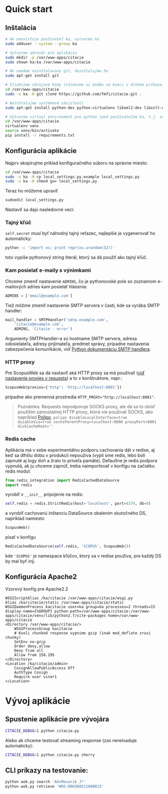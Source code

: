 # Quick start

## Inštalácia

   ```bash
   # Ak neexistuje používateľ ka, vytvorme ho
   sudo adduser --system --group ka

   # Vytvorme adresár pre aplikáciu
   sudo mkdir -p /var/www-apps/citacie
   sudo chown ka:ka /var/www-apps/citacie

   # Ak nemáme nainštalovaný git, doinštalujme ho
   sudo apt-get install git

   # Stiahnime zdrojové kódy (všimnime si bodku na konci v druhom príkaze)
   cd /var/www-apps/citacie
   sudo -u ka -H git clone https://github.com/fmfi/citacie.git .

   # Nainštalujme systémové závislosti
   sudo apt-get install python-dev python-virtualenv libxml2-dev libxslt-dev zlib1g-dev

   # Vytvorme virtual environment pre python (pod používateľom ka, t.j. sudo -u ka -H -s)
   cd /var/www-apps/citacie
   virtualenv venv
   source venv/bin/activate
   pip install -r requirements.txt
   ```

## Konfigurácia aplikácie

Najprv skopírujme príklad konfiguračného súboru na správne miesto:

   ```bash
   cd /var/www-apps/citacie
   sudo -u ka -H cp local_settings.py.example local_settings.py
   sudo -u ka -H chmod go= local_settings.py
   ```

Teraz ho môžeme upraviť

   ```bash
   sudoedit local_settings.py
   ```

Nastaviť sa dajú nasledovné veci:

### Tajný kľúč

`self.secret` musí byť náhodný tajný reťazec, najlepšie je vygenerovať ho automaticky:

```bash
python -c 'import os; print repr(os.urandom(32))'
```

toto vypíše pythonový string literál, ktorý sa dá použiť ako tajný kľúč.

### Kam posielať e-maily s výnimkami

Chceme zmeniť nastavenie `ADMINS`, čo je pythonovské pole so zoznamom e-mailových adries kam posielať hlásenia:

```python
ADMINS = ['email@example.com']
```

Tiež môžme zmeniť nastavenie SMTP servera v časti, kde sa vyrába SMTP handler:

```python
mail_handler = SMTPHandler('smtp.example.com',
    'citacie@example.com',
    ADMINS, 'Citacie - error')
```

Argumenty SMTPHandler-a sú hostname SMTP servera, adresa odosielateľa, adresy prijímateľa,
predmet správy, prípadne nastavenia zabezpečenia komunikácie, viď [Python dokumentáciu SMTP handlera](https://docs.python.org/2/library/logging.handlers.html#smtphandler).

### HTTP proxy

Pre ScopusWeb sa dá nastaviť aká HTTP proxy sa má používať ([viď nastavenie proxies v requests](http://docs.python-requests.org/en/latest/api/#requests.Session.proxies)) a to v konštruktore, napr.:

```python
ScopusWeb(proxies={'http': 'http://localhost:8001'})
```

prípadne ako premenná prostredia `HTTP_PROXY="http://localhost:8001"`.

> Poznámka: Requests nepodporuje SOCKS proxy, ale dá sa to obísť použitím samostatnej
> HTTP proxy, ktorá vie používať SOCKS, ako napríklad
> [Polipo](http://www.pps.univ-paris-diderot.fr/~jch/software/polipo/).
> `polipo disableLocalInterface=true disableVia=true socksParentProxy=localhost:8000 proxyPort=8001 diskCacheRoot=''`

### Redis cache

Aplikácia má v sebe experimentálnu podporu cachovania dát v redise, aj keď sa dlhšiu
dobu v produkcii nepoužíva (vypli sme redis, lebo boli zapnuté aj logy doň a žralo to priveľa pamäte). Defaultne je redis podpora vypnutá, ak ju chceme zapnúť, treba naimportovať v konfigu na začiatku redis modul:

```python
from redis_integration import RedisCachedDataSource
import redis
```

vyrobiť v `__init__` pripojenie na redis:

```python
self.redis = redis.StrictRedis(host='localhost', port=6379, db=0)
```

a vyrobiť cachovanú inštanciu DataSource obalením skutočného DS, napríklad namiesto

```python
ScopusWeb()
```

písať v konfigu

```python
RedisCachedDataSource(self.redis, 'SCOPUS', ScopusWeb())
```

kde `'SCOPUS'` je namespace kľúčov, ktorý sa v redise používa, pre každý DS by mal byť iný.

## Konfigurácia Apache2

Vzorový konfig pre Apache2.2

```ApacheConf
WSGIScriptAlias /ka/citacie /var/www-apps/citacie/wsgi.py
Alias /ka/citacie/static /var/www-apps/citacie/static
WSGIDaemonProcess kacitacie user=ka group=ka processes=2 threads=15 display-name={%GROUP} python-path=/var/www-apps/citacie:/var/www-apps/citacie/venv/lib/python2.7/site-packages home=/var/www-apps/citacie
<Directory /var/www-apps/citacie/>
	WSGIProcessGroup kacitacie
	# Kvoli chunked response vypnime gzip (inak mod_deflate zrusi chunky)
	SetEnv no-gzip
	Order deny,allow
	Deny from all
	Allow from 158.195
</Directory>
<Location /ka/citacie/admin>
	CosignAllowPublicAccess Off
	AuthType Cosign
	Require user vinar1
</Location>
```

# Vývoj aplikácie

## Spustenie aplikácie pre vývojára

   ```bash
   CITACIE_DEBUG=1 python citacie.py
   ```

   Alebo ak chceme testovať streaming response (zas nereloaduje automaticky):

   ```bash
   CITACIE_DEBUG=1 python citacie.py cherry
   ```

## CLI príkazy na testovanie:

   ```bash
   python wok.py search 'AU=Masarik J*'
   python wok.py retrieve 'WOS:000308512600015'
   ```
